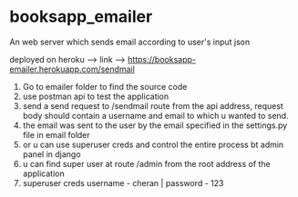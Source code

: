 # booksapp_emailer
An web server which sends email according to user's input json

deployed on heroku --> link --> https://booksapp-emailer.herokuapp.com/sendmail

1. Go to emailer folder to find the source code
2. use postman api to test the application
3. send a send request to /sendmail route from the api address, request body should contain a username and email
 to which u wanted to send.
4. the email was sent to the user by the email specified in the settings.py file in email folder
5. or u can use superuser creds and control the entire process bt admin panel in django 
6. u can find super user at route /admin from the root address of the application
7. superuser creds username - cheran  | password - 123
